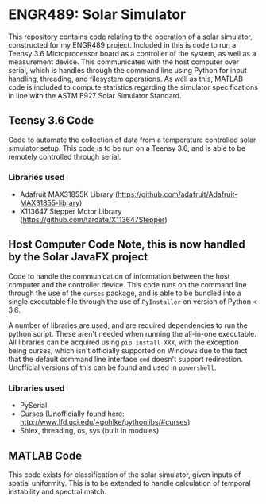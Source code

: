 # ENGR489: Solar Simulator
This repository contains code relating to the operation of a solar simulator, constructed for my ENGR489 project. Included in this is code to run a Teensy 3.6 Microprocessor board as a controller of the system, as well as a measurement device. This communicates with the host computer over serial, which is handles through the command line using Python for input handling, threading, and filesystem operations.
As well as this, MATLAB code is included to compute statistics regarding the simulator specifications in line with the ASTM E927 Solar Simulator Standard.

## Teensy 3.6 Code
Code to automate the collection of data from a temperature controlled solar simulator setup. This code is to be run on a Teensy 3.6, and is able to be remotely controlled through serial.

### Libraries used
* Adafruit MAX31855K Library (https://github.com/adafruit/Adafruit-MAX31855-library)
* X113647 Stepper Motor Library (https://github.com/tardate/X113647Stepper)

## Host Computer Code **Note, this is now handled by the Solar JavaFX project**

Code to handle the communication of information between the host computer and the controller device. This code runs on the command line through the use of the `curses` package, and is able to be bundled into a single executable file through the use of `PyInstaller` on version of Python < 3.6.

A number of libraries are used, and are required dependencies to run the python script. These aren't needed when running the all-in-one executable. All libraries can be acquired using `pip install XXX`, with the exception being curses, which isn't officially supported on Windows due to the fact that the default command line interface `cmd` doesn't support redirection. Unofficial versions of this can be found and used in `powershell`.

### Libraries used
* PySerial
* Curses (Unofficially found here: http://www.lfd.uci.edu/~gohlke/pythonlibs/#curses)
* Shlex, threading, os, sys (built in modules)

## MATLAB Code
This code exists for classification of the solar simulator, given inputs of spatial uniformity. This is to be extended to handle calculation of temporal instability
and spectral match.

